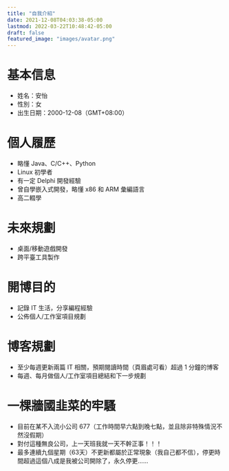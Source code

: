 ```yaml
---
title: "自我介紹"
date: 2021-12-08T04:03:38-05:00
lastmod: 2022-03-22T10:48:42-05:00
draft: false
featured_image: "images/avatar.png"
---
```


# 基本信息
* 姓名：安怡
* 性別：女
* 出生日期：2000-12-08（GMT+08:00）

# 個人履歷
* 略懂 Java、C/C++、Python
* Linux 初學者
* 有一定 Delphi 開發經驗
* 曾自學嵌入式開發，略懂 x86 和 ARM 彙編語言
* 高二輟學

# 未來規劃
* 桌面/移動遊戲開發
* 跨平臺工具製作

# 開博目的
* 記錄 IT 生活，分享編程經驗
* 公佈個人/工作室項目規劃

# 博客規劃
* 至少每週更新兩篇 IT 相關，預期閱讀時間（頁眉處可看）超過 1 分鐘的博客
* 每週、每月做個人/工作室項目總結和下一步規劃

# 一棵牆國韭菜的牢騷
* 目前在某不入流小公司 677（工作時間早六點到晚七點，並且除非特殊情況不然沒假期）
* 對付這種無良公司，上一天班我就一天不幹正事！！！
* 最多連續九個星期（63天）不更新都屬於正常現象（我自己都不信），停更時間超過這個八成是我被公司開除了，永久停更......